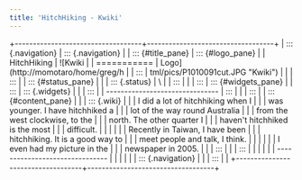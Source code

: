 ```yaml
---
title: 'HitchHiking - Kwiki'
---
```


+-----------------------------------+-----------------------------------+
| ::: {.navigation}                 | ::: {.navigation}                 |
| ::: {#title_pane}                 | ::: {#logo_pane}                  |
| HitchHiking                       | ![Kwiki                           |
| ===========                       | Logo](http://momotaro/home/greg/h |
| :::                               | tml/pics/P1010091cut.JPG "Kwiki") |
|                                   | :::                               |
| ::: {#status_pane}                |                                   |
| ::: {.status}                     | \                                 |
| :::                               |                                   |
| :::                               | ::: {#widgets_pane}               |
| :::                               | ::: {.widgets}                    |
|                                   | :::                               |
| -------------------------------   | :::                               |
|                                   | :::                               |
| ::: {#content_pane}               |                                   |
| ::: {.wiki}                       |                                   |
| I did a lot of hitchhiking when I |                                   |
| was younger. I have hitchhiked a  |                                   |
| lot of the way round Australia    |                                   |
| from the west clockwise, to the   |                                   |
| north. The other quarter I        |                                   |
| haven\'t hitchhiked is the most   |                                   |
| difficult.                        |                                   |
|                                   |                                   |
| Recently in Taiwan, I have been   |                                   |
| hitchhiking. It is a good way to  |                                   |
| meet people and talk, I think.    |                                   |
|                                   |                                   |
| I even had my picture in the      |                                   |
| newspaper in 2005.                |                                   |
| :::                               |                                   |
| :::                               |                                   |
|                                   |                                   |
| -------------------------------   |                                   |
|                                   |                                   |
| ::: {.navigation}                 |                                   |
| :::                               |                                   |
+-----------------------------------+-----------------------------------+
